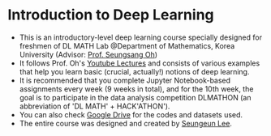 # Introduction to Deep Learning

- This is an introductory-level deep learning course specially designed for freshmen of DL MATH Lab @Department of Mathematics, Korea University (Advisor: [Prof. Seungsang Oh](https://sites.google.com/view/seungsangoh/home))
- It follows Prof. Oh's [Youtube Lectures](https://www.youtube.com/watch?v=dkm0RrmnH4s&list=PLvbUC2Zh5oJvByu9KL82bswYT2IKf0K1M&pp=iAQB) and consists of various examples that help you learn basic (crucial, actually!) notions of deep learning.
- It is recommended that you complete Jupyter Notebook-based assignments every week (9 weeks in total), and for the 10th week, the goal is to participate in the data analysis competition DLMATHON (an abbreviation of 'DL MATH' + HACK'ATHON').
- You can also check [Google Drive](https://drive.google.com/drive/folders/1jH4BGz-er0yOvqFuCIE6l3c3Yp46VHf3?usp=drive_link) for the codes and datasets used.
- The entire course was designed and created by [Seungeun Lee](https://duneag2.github.io).

